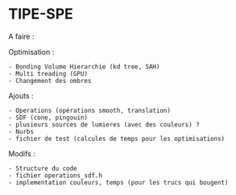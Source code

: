 # TIPE-SPE

A faire : 

  Optimisation : 
  
    - Bonding Volume Hierarchie (kd tree, SAH)
    - Multi treading (GPU)
    - Changement des ombres 
    
  Ajouts :

    - Operations (opérations smooth, translation)
    - SDF (cone, pingouin)
    - plusieurs sources de lumieres (avec des couleurs) ?
    - Nurbs
    - fichier de test (calcules de temps pour les optimisations)
    
  Modifs : 
  
    - Structure du code
    - fichier operations_sdf.h
    - implementation couleurs, temps (pour les trucs qui bougent)
